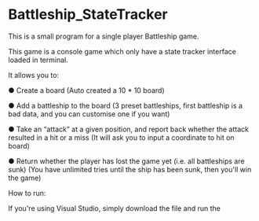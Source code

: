 # Battleship_StateTracker
This is a small program for a single player Battleship game.

This game is a console game which only have a state tracker interface loaded in terminal.

It allows you to: 

● Create a board 
(Auto created a 10 * 10 board)

● Add a battleship to the board 
(3 preset battleships, first battleship is a bad data, and you can customise one if you want)

● Take an “attack” at a given position, and report back whether the attack resulted in a hit or a miss 
(It will ask you to input a coordinate to hit on board)

● Return whether the player has lost the game yet (i.e. all battleships are sunk)
(You have unlimited tries until the ship has been sunk, then you'll win the game)


How to run:

If you're using Visual Studio, simply download the file and run the 
